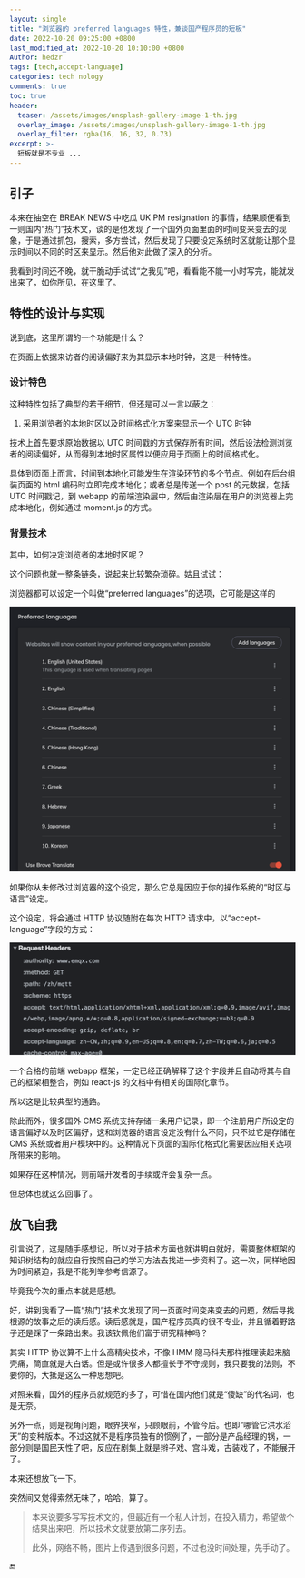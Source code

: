 ```yaml
---
layout: single
title: "浏览器的 preferred languages 特性，兼谈国产程序员的短板"
date: 2022-10-20 09:25:00 +0800
last_modified_at: 2022-10-20 10:10:00 +0800
Author: hedzr
tags: [tech,accept-language]
categories: tech nology
comments: true
toc: true
header:
  teaser: /assets/images/unsplash-gallery-image-1-th.jpg
  overlay_image: /assets/images/unsplash-gallery-image-1-th.jpg
  overlay_filter: rgba(16, 16, 32, 0.73)
excerpt: >-
  短板就是不专业 ...
---
```






## 引子

本来在抽空在 BREAK NEWS 中吃瓜 UK PM resignation 的事情，结果顺便看到一则国内“热门”技术文，谈的是他发现了一个国外页面里面的时间变来变去的现象，于是通过抓包，搜索，多方尝试，然后发现了只要设定系统时区就能让那个显示时间以不同的时区来显示。然后他对此做了深入的分析。

我看到时间还不晚，就干脆动手试试“之我见”吧，看看能不能一小时写完，能就发出来了，如你所见，在这里了。



## 特性的设计与实现

说到底，这里所谓的一个功能是什么？

在页面上依据来访者的阅读偏好来为其显示本地时钟，这是一种特性。



### 设计特色

这种特性包括了典型的若干细节，但还是可以一言以蔽之：

1. 采用浏览者的本地时区以及时间格式化方案来显示一个 UTC 时钟

技术上首先要求原始数据以 UTC 时间戳的方式保存所有时间，然后设法检测浏览者的阅读偏好，从而得到本地时区属性以便应用于页面上的时间格式化。

具体到页面上而言，时间到本地化可能发生在渲染环节的多个节点。例如在后台组装页面的 html 编码时立即完成本地化；或者总是传送一个 post 的元数据，包括 UTC 时间戳记，到 webapp 的前端渲染层中，然后由渲染层在用户的浏览器上完成本地化，例如通过 moment.js 的方式。





### 背景技术

其中，如何决定浏览者的本地时区呢？

这个问题也就一整条链条，说起来比较繁杂琐碎。姑且试试：

浏览器都可以设定一个叫做“preferred languages”的选项，它可能是这样的

![image-20221020223129469](https://github.com/hzimg/blog-pics/blob/master/Picsee/image-20221020223129469.png?raw=true)

如果你从未修改过浏览器的这个设定，那么它总是因应于你的操作系统的“时区与语言”设定。



这个设定，将会通过 HTTP 协议随附在每次 HTTP 请求中，以“accept-language”字段的方式：

![image-20221020225359673](https://github.com/hzimg/blog-pics/blob/master/Picsee/image-20221020225359673.png?raw=true)

一个合格的前端 webapp 框架，一定已经正确解释了这个字段并且自动将其与自己的框架相整合，例如 react-js 的文档中有相关的国际化章节。

所以这是比较典型的通路。

除此而外，很多国外 CMS 系统支持存储一条用户记录，即一个注册用户所设定的语言偏好以及时区偏好，这和浏览器的语言设定没有什么不同，只不过它是存储在 CMS 系统或者用户模块中的。这种情况下页面的国际化格式化需要因应相关选项所带来的影响。

如果存在这种情况，则前端开发者的手续或许会复杂一点。

但总体也就这么回事了。



## 放飞自我

引言说了，这是随手感想记，所以对于技术方面也就讲明白就好，需要整体框架的知识树结构的就应自行按照自己的学习方法去找进一步资料了。这一次，同样地因为时间紧迫，我是不能列举参考信源了。

毕竟我今次的重点本就是感想。

好，讲到我看了一篇“热门”技术文发现了同一页面时间变来变去的问题，然后寻找根源的故事之后的读后感。读后感就是，国产程序员真的很不专业，并且循着野路子还是踩了一条路出来。我该钦佩他们富于研究精神吗？

其实 HTTP 协议算不上什么高精尖技术，不像 HMM 隐马科夫那样推理读起来脑壳痛，简直就是大白话。但是或许很多人都擅长于不守规则，我只要我的法则，不要你的，大抵是这么一种思想吧。

对照来看，国外的程序员就规范的多了，可惜在国内他们就是“傻缺”的代名词，也是无奈。

另外一点，则是视角问题，眼界狭窄，只顾眼前，不管今后。也即“哪管它洪水滔天”的变种版本。不过这就不是程序员独有的惯例了，一部分是产品经理的锅，一部分则是国民天性了吧，反应在剧集上就是辫子戏、宫斗戏，古装戏了，不能展开了。

本来还想放飞一下。

突然间又觉得索然无味了，哈哈，算了。

> 本来说要多写写技术文的，但最近有一个私人计划，在投入精力，希望做个结果出来吧，所以技术文就要放第二序列去。
>
> 此外，网络不畅，图片上传遇到很多问题，不过也没时间处理，先手动了。

:end:

